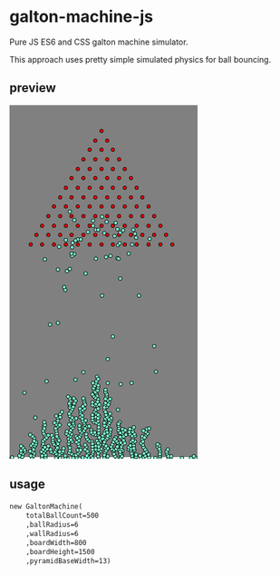 # galton-machine-js
Pure JS ES6 and CSS galton machine simulator.

This approach uses pretty simple simulated physics for ball bouncing.

## preview
![PreviewImage](preview.PNG)

## usage

```
new GaltonMachine(
    totalBallCount=500
    ,ballRadius=6
    ,wallRadius=6
    ,boardWidth=800
    ,boardHeight=1500
    ,pyramidBaseWidth=13)
```
